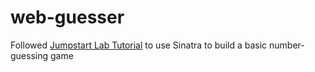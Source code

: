 # web-guesser
Followed [Jumpstart Lab Tutorial](http://tutorials.jumpstartlab.com/projects/web_guesser.html#i3:-guessing-numbers) to use Sinatra to build a basic number-guessing game 
